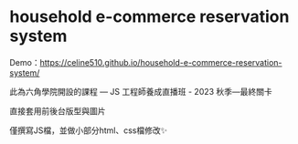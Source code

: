 # household e-commerce reservation system
Demo：https://celine510.github.io/household-e-commerce-reservation-system/

此為六角學院開設的課程 — JS 工程師養成直播班 - 2023 秋季—最終關卡

直接套用前後台版型與圖片

僅撰寫JS檔，並做小部分html、css檔修改✨
